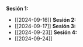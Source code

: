 **Sesión 1:**
- [[2024-09-16]]
**Sesión 2:**
- [[2024-09-17]]
**Sesión 3:**
- [[2024-09-23]]
**Sesión 4:**
- [[2024-09-24]]

